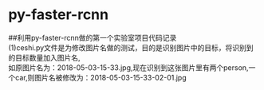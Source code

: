 # py-faster-rcnn
##利用py-faster-rcnn做的第一个实验室项目代码记录<br>
(1)ceshi.py文件是为修改图片名做的测试，目的是识别图片中的目标，将识别到的目标数量加入图片名,<br>
如原图片名为：2018-05-03-15-33.jpg,现在识别到这张图片里有两个person,一个car,则图片名被修改为：2018-05-03-15-33-02-01.jpg
